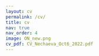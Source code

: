 ```yaml
---
layout: cv
permalink: /cv/
title: cv
nav: true
nav_order: 4
image: ON_new.png
cv_pdf: CV_Nechaeva_Oct6_2022.pdf
---
```

